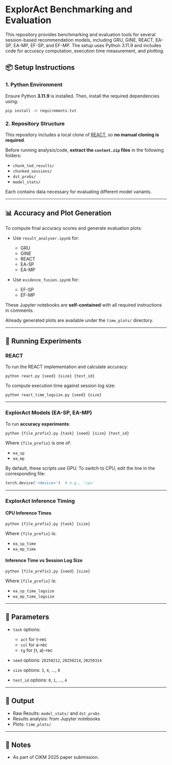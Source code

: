 # ExplorAct Benchmarking and Evaluation

This repository provides benchmarking and evaluation tools for several session-based recommendation models, including GRU, GINE, REACT, EA-SP, EA-MP, EF-SP, and EF-MP. The setup uses Python 3.11.9 and includes code for accuracy computation, execution time measurement, and plotting.

## 📦 Setup Instructions

### 1. Python Environment

Ensure Python **3.11.9** is installed. Then, install the required dependencies using:

```
pip install -r requirements.txt
```

### 2. Repository Structure

This repository includes a local clone of [REACT](https://github.com/TAU-DB/REACT-IDA-Recommendation-benchmark), so **no manual cloning is required**.

Before running analysis/code, **extract the `content.zip` files** in the following folders:

- `chunk_ted_results/`
- `chunked_sessions/`
- `dst_probs/`
- `model_stats/`

Each contains data necessary for evaluating different model variants.

---

## 📊 Accuracy and Plot Generation

To compute final accuracy scores and generate evaluation plots:

- Use `result_analyser.ipynb` for:
  - GRU
  - GINE
  - REACT
  - EA-SP
  - EA-MP

- Use `evidence_fusion.ipynb` for:
  - EF-SP
  - EF-MP

These Jupyter notebooks are **self-contained** with all required instructions in comments.

Already generated plots are available under the `time_plots/` directory.

---

## 🚀 Running Experiments

### REACT

To run the REACT implementation and calculate accuracy:

```
python react.py {seed} {size} {test_id}
```

To compute execution time against session log size:

```
python react_time_logsize.py {seed} {size}
```

---

### ExplorAct Models (EA-SP, EA-MP)

To run **accuracy experiments**:

```
python {file_prefix}.py {task} {seed} {size} {test_id}
```

Where `{file_prefix}` is one of:
- `ea_sp`
- `ea_mp`

By default, these scripts use GPU. To switch to CPU, edit the line in the corresponding file:

```python
torch.device('<device>')  # e.g., 'cpu'
```

---

### ExplorAct Inference Timing

#### CPU Inference Times

```
python {file_prefix}.py {task} {size}
```

Where `{file_prefix}` is:
- `ea_sp_time`
- `ea_mp_time`

#### Inference Time vs Session Log Size

```
python {file_prefix}.py {seed} {size}
```

Where `{file_prefix}` is:
- `ea_sp_time_logsize`
- `ea_mp_time_logsize`

---

## 🧪 Parameters

- `task` options:
  - `act` for τ-rec
  - `col` for a-rec
  - `tg` for (τ, a)-rec

- `seed` options: `20250212`, `20250214`, `20250314`
- `size` options: `3`, `4`, ..., `8`
- `test_id` options: `0`, `1`, ..., `4`

---

## 📁 Output
 
- Raw Results: `model_stats/` and `dst_probs` 
- Results analysis: from Jupyter notebooks  
- Plots: `time_plots/`

---

## 🔧 Notes

- As part of CIKM 2025 paper submission.
